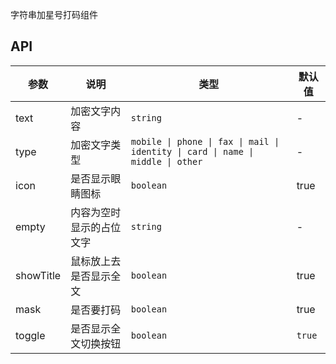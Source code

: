 字符串加星号打码组件

## API

| 参数 | 说明 | 类型 | 默认值 |
| --- | --- | --- | --- |
| text | 加密文字内容 | `string` | - |
| type | 加密文字类型 | `mobile \| phone \| fax \| mail \| identity \| card \| name \| middle \| other` | - |
| icon | 是否显示眼睛图标 | `boolean` | true |
| empty | 内容为空时显示的占位文字 | `string` | - |
| showTitle | 鼠标放上去是否显示全文 | `boolean` | true |
| mask | 是否要打码 | `boolean` | true |
| toggle | 是否显示全文切换按钮 | `boolean` | `true` |
